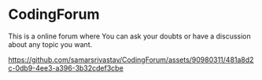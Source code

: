 # CodingForum
This is a online forum where You can ask your doubts or have a discussion about any topic you want.


https://github.com/samarsrivastav/CodingForum/assets/90980311/481a8d2c-0db9-4ee3-a396-3b32cdef3cbe

